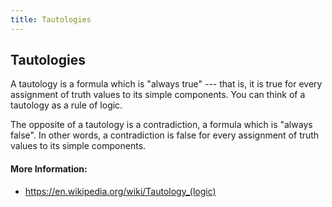 ```yaml
---
title: Tautologies
---
```

## Tautologies

A tautology is a formula which is "always true" --- that is, it is true for every assignment of truth values to its simple components. You can think of a tautology as a rule of logic.

The opposite of a tautology is a contradiction, a formula which is "always false". In other words, a contradiction is false for every assignment of truth values to its simple components.

<!-- The article goes here, in GitHub-flavored Markdown. Feel free to add YouTube videos, images, and CodePen/JSBin embeds  -->

#### More Information:
<!-- Please add any articles you think might be helpful to read before writing the article -->
* https://en.wikipedia.org/wiki/Tautology_(logic)

